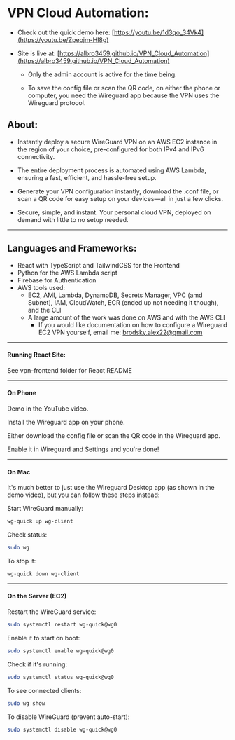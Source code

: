 # VPN Cloud Automation:

* Check out the quick demo here: [https://youtu.be/1d3qo_34Vk4](https://youtu.be/Zpeojm-HI8g)

* Site is live at: [https://albro3459.github.io/VPN_Cloud_Automation](https://albro3459.github.io/VPN_Cloud_Automation)

  * Only the admin account is active for the time being.

  * To save the config file or scan the QR code, on either the phone or computer, you need the Wireguard app because the VPN uses the Wireguard protocol.

## About: 

 * Instantly deploy a secure WireGuard VPN on an AWS EC2 instance in the region of your choice, pre-configured for both IPv4 and IPv6 connectivity.

 * The entire deployment process is automated using AWS Lambda, ensuring a fast, efficient, and hassle-free setup.

 * Generate your VPN configuration instantly, download the .conf file, or scan a QR code for easy setup on your devices—all in just a few clicks.

 * Secure, simple, and instant. Your personal cloud VPN, deployed on demand with little to no setup needed.

---
 
## Languages and Frameworks:
   * React with TypeScript and TailwindCSS for the Frontend
   * Python for the AWS Lambda script
   * Firebase for Authentication
   * AWS tools used:
     * EC2, AMI, Lambda, DynamoDB, Secrets Manager, VPC (amd Subnet), IAM, CloudWatch, ECR (ended up not needing it though), and the CLI
     * A large amount of the work was done on AWS and with the AWS CLI
       * If you would like documentation on how to configure a Wireguard EC2 VPN yourself, email me: brodsky.alex22@gmail.com
      
---

#### Running React Site:

See vpn-frontend folder for React README

---

#### On Phone

Demo in the YouTube video.

Install the Wireguard app on your phone.

Either download the config file or scan the QR code in the Wireguard app.

Enable it in Wireguard and Settings and you're done!

---

#### On Mac

It's much better to just use the Wireguard Desktop app (as shown in the demo video), but you can follow these steps instead:

Start WireGuard manually:
```sh
wg-quick up wg-client
```

Check status:
```sh
sudo wg
```

To stop it:
```sh
wg-quick down wg-client
```

---

#### On the Server (EC2)

Restart the WireGuard service:
```sh
sudo systemctl restart wg-quick@wg0
```

Enable it to start on boot:
```sh
sudo systemctl enable wg-quick@wg0
```

Check if it's running:
```sh
sudo systemctl status wg-quick@wg0
```

To see connected clients:
```sh
sudo wg show
```

To disable WireGuard (prevent auto-start):
```sh
sudo systemctl disable wg-quick@wg0
```

